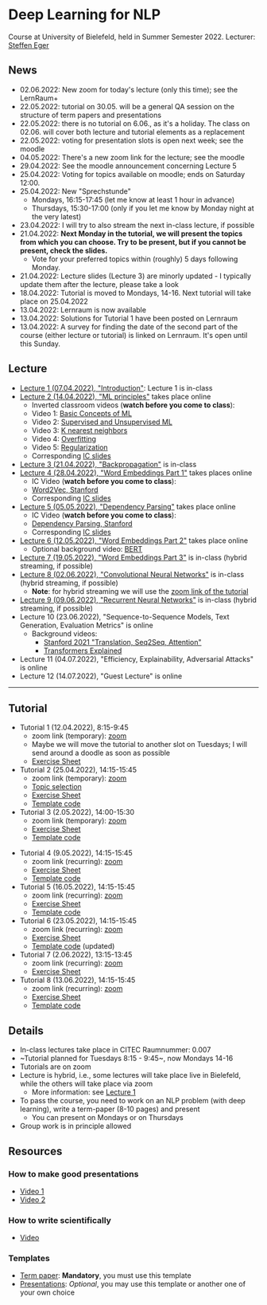 # Deep Learning for NLP 

Course at University of Bielefeld, held in Summer Semester 2022. Lecturer: [Steffen Eger](steffen.eger@uni-bielefeld.de)

## News

- 02.06.2022: New zoom for today's lecture (only this time); see the LernRaum+
- 22.05.2022: tutorial on 30.05. will be a general QA session on the structure of term papers and presentations
- 22.05.2022: there is no tutorial on 6.06., as it's a holiday. The class on 02.06. will cover both lecture and tutorial elements as a replacement
- 22.05.2022: voting for presentation slots is open next week; see the moodle 
- 04.05.2022: There's a new zoom link for the lecture; see the moodle
- 29.04.2022: See the moodle announcement concerning Lecture 5
- 25.04.2022: Voting for topics available on moodle; ends on Saturday 12:00.
- 25.04.2022: New "Sprechstunde"
    - Mondays, 16:15-17:45 (let me know at least 1 hour in advance)
    - Thursdays, 15:30-17:00 (only if you let me know by Monday night at the very latest)
- 23.04.2022: I will try to also stream the next in-class lecture, if possible
- 21.04.2022: **Next Monday in the tutorial, we will present the topics from which you can choose. Try to be present, but if you cannot be present, check the slides.**
    - Vote for your preferred topics within (roughly) 5 days following Monday.
- 21.04.2022: Lecture slides (Lecture 3) are minorly updated - I typically update them after the lecture, please take a look
- 18.04.2022: Tutorial is moved to Mondays, 14-16. Next tutorial will take place on 25.04.2022
- 13.04.2022: Lernraum is now available
- 13.04.2022: Solutions for Tutorial 1 have been posted on Lernraum
- 13.04.2022: A survey for finding the date of the second part of the course (either lecture or tutorial) is linked on Lernraum. It's open until this Sunday.

## Lecture


- [Lecture 1 (07.04.2022), "Introduction"](slides/01_kickoff_2022.pdf): Lecture 1 is in-class
- [Lecture 2 (14.04.2022), "ML principles"](slides/02_ml+dl_2022-1.pdf) takes place online
    - Inverted classroom videos (**watch before you come to class**):
    - Video 1: [Basic Concepts of ML](https://www.youtube.com/watch?v=-ch5qOiteRY)
    - Video 2: [Supervised and Unsupervised ML](https://www.youtube.com/watch?v=kE5QZ8G_78c&t=339s)
    - Video 3: [K nearest neighbors](https://www.youtube.com/watch?v=UqYde-LULfs)
    - Video 4: [Overfitting](https://www.youtube.com/watch?v=AYI1J3EmuaU)
    - Video 5: [Regularization](https://www.youtube.com/watch?v=C0xMTRynli8)
    - Corresponding [IC slides](slides/ml-principles-slides.pdf)
 - [Lecture 3 (21.04.2022), "Backpropagation"](slides/dl4nlp2022_03_backpropagation.pdf) is in-class
 - [Lecture 4 (28.04.2022), "Word Embeddings Part 1"](slides/dl4nlp2022_04_WordEmbeddings1.pdf) takes places online
    - IC Video (**watch before you come to class**):
    - [Word2Vec, Stanford](https://www.youtube.com/watch?v=ERibwqs9p38&list=PL3FW7Lu3i5Jsnh1rnUwq_TcylNr7EkRe6)
    - Corresponding [IC slides](slides/cs224n-2017-lecture2.pdf)
  - [Lecture 5 (05.05.2022), "Dependency Parsing"](slides/dl4nlp2022_05_guidingquestions.pdf) takes place online
    - IC Video (**watch before you come to class**):
    - [Dependency Parsing, Stanford](https://www.youtube.com/watch?v=PVShkZgXznc)
    - Corresponding [IC slides](slides/cs224n-2017-lecture6.pdf)
  - [Lecture 6 (12.05.2022), "Word Embeddings Part 2"](slides/dl4nlp2022_06_WordEmbeddings2.pdf) takes place online
    - Optional background video: [BERT](https://www.youtube.com/watch?v=xI0HHN5XKDo)
  - [Lecture 7 (19.05.2022), "Word Embeddings Part 3"](slides/dl4nlp2022_07_WordEmbeddings3.pdf) is in-class (hybrid streaming, if possible)
  - [Lecture 8 (02.06.2022), "Convolutional Neural Networks"](slides/dl4nlp2022_08_ConvNet.pdf) is in-class (hybrid streaming, if possible)
    - **Note**: for hybrid streaming we will use the [zoom link of the tutorial](https://tu-darmstadt.zoom.us/j/63329063574?pwd=RW1Ec3NFZFA3SGY3WDMzK0ZFVG5ZUT09)
  - [Lecture 9 (09.06.2022), "Recurrent Neural Networks"](slides/dl4nlp2022_08_RNNs.pdf) is in-class (hybrid streaming, if possible)
  - Lecture 10 (23.06.2022), "Sequence-to-Sequence Models, Text Generation, Evaluation Metrics" is online
    - Background videos: 
         - [Stanford 2021 "Translation, Seq2Seq, Attention"](https://www.youtube.com/watch?v=wzfWHP6SXxY)
         - [Transformers Explained](https://www.youtube.com/watch?v=4Bdc55j80l8)
  - Lecture 11 (04.07.2022), "Efficiency, Explainability, Adversarial Attacks" is online
  - Lecture 12 (14.07.2022), "Guest Lecture" is online


---

## Tutorial

- Tutorial 1 (12.04.2022), 8:15-9:45
    - zoom link (temporary): [zoom](https://tu-darmstadt.zoom.us/j/8763992280?pwd=MW9NY2l4Yk1ydG9jOGwvSUlzT0c0Zz09)
    - Maybe we will move the tutorial to another slot on Tuesdays; I will send around a doodle as soon as possible
    - [Exercise Sheet](tutorial/DL4NLP_2022-ex1.pdf)
- Tutorial 2 (25.04.2022), 14:15-15:45
    - zoom link (temporary): [zoom](https://tu-darmstadt.zoom.us/j/8763992280?pwd=MW9NY2l4Yk1ydG9jOGwvSUlzT0c0Zz09)
    - [Topic selection](https://docs.google.com/presentation/d/1YTEfNOSGZwAOPEbil5sM3PsBVIIpGJAFsU4C5gFAdss/edit?usp=sharing)
    - [Exercise Sheet](tutorial/DL4NLP_2022_exercise2.pdf)
    - [Template code](tutorial/tutorial2.tgz)
- Tutorial 3 (2.05.2022), 14:00-15:30
    - zoom link (temporary): [zoom](https://tu-darmstadt.zoom.us/j/6822530753?pwd=VGdzOTFxQVVEeXZpWFF1aFlCN3FDUT09)
    - [Exercise Sheet](tutorial/DL4NLP_2022-ex3.pdf)
    - [Template code](tutorial/tutorial3.zip)
* Tutorial 4 (9.05.2022), 14:15-15:45
    - zoom link (recurring): [zoom](https://tu-darmstadt.zoom.us/j/63329063574?pwd=RW1Ec3NFZFA3SGY3WDMzK0ZFVG5ZUT09)
    - [Exercise Sheet](tutorial/DL4NLP_2022-ex4.pdf)
    - [Template code](tutorial/tutorial4.zip)
* Tutorial 5 (16.05.2022), 14:15-15:45
    - zoom link (recurring): [zoom](https://tu-darmstadt.zoom.us/j/63329063574?pwd=RW1Ec3NFZFA3SGY3WDMzK0ZFVG5ZUT09)
    - [Exercise Sheet](tutorial/DL4NLP_2022-ex5.pdf)
    - [Template code](tutorial/tutorial5.zip)
* Tutorial 6 (23.05.2022), 14:15-15:45
    - zoom link (recurring): [zoom](https://tu-darmstadt.zoom.us/j/63329063574?pwd=RW1Ec3NFZFA3SGY3WDMzK0ZFVG5ZUT09)
    - [Exercise Sheet](tutorial/DL4NLP_2022-ex6.pdf)
    - [Template code](tutorial/tutorial6.zip) (updated)
* Tutorial 7 (2.06.2022), 13:15-13:45
    - zoom link (recurring): [zoom](https://tu-darmstadt.zoom.us/j/63329063574?pwd=RW1Ec3NFZFA3SGY3WDMzK0ZFVG5ZUT09)
    - [Exercise Sheet](tutorial/DL4NLP_2022-ex7.pdf)
* Tutorial 8 (13.06.2022), 14:15-15:45
    - zoom link (recurring): [zoom](https://tu-darmstadt.zoom.us/j/63329063574?pwd=RW1Ec3NFZFA3SGY3WDMzK0ZFVG5ZUT09)
    - [Exercise Sheet](tutorial/DL4NLP_2022-ex8.pdf)
    - [Template code](tutorial/tutorial8.zip)

## Details

- In-class lectures take place in CITEC Raumnummer: 0.007 
- ~Tutorial planned for Tuesdays 8:15 - 9:45~, now Mondays 14-16
- Tutorials are on zoom
- Lecture is hybrid, i.e., some lectures will take place live in Bielefeld, while the others will take place via zoom
   - More information: see [Lecture 1](slides/01_kickoff_2022.pdf)
- To pass the course, you need to work on an NLP problem (with deep learning), write a term-paper (8-10 pages) and present
   - You can present on Mondays or on Thursdays
- Group work is in principle allowed

## Resources

### How to make good presentations

- [Video 1](https://www.youtube.com/watch?v=Hp7Id3Yb9XQ)
- [Video 2](https://www.youtube.com/watch?v=SFxVihJ1KSo)

### How to write scientifically

- [Video](https://www.youtube.com/watch?v=x33Km7hRzP0&list=PLGNyy-rO8GoM7uUxVfYJbccEO8eNFfr1M)

### Templates

- [Term paper](https://www.overleaf.com/read/pxkbctyfwqxh): **Mandatory**, you must use this template 
- [Presentations](https://docs.google.com/presentation/d/1FHcGkrjzkwL0F1zf1zwCesaXSsRVj_kS29Pf0l7bMC8/edit?usp=sharing): _Optional_, you may use this template or another one of your own choice

